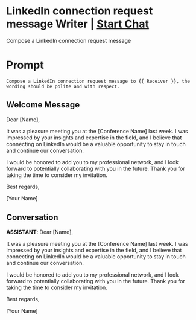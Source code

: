 

#  LinkedIn connection request message Writer | [Start Chat](https://gptcall.net/chat.html?data=%7B%22contact%22%3A%7B%22id%22%3A%22Nt9qFFbZD5NaZMGlLD8Za%22%2C%22flow%22%3Atrue%7D%7D)
Compose a LinkedIn connection request message

# Prompt

```
Compose a LinkedIn connection request message to {{ Receiver }}, the wording should be polite and with respect. 
```

## Welcome Message
Dear [Name],



It was a pleasure meeting you at the [Conference Name] last week. I was impressed by your insights and expertise in the field, and I believe that connecting on LinkedIn would be a valuable opportunity to stay in touch and continue our conversation.



I would be honored to add you to my professional network, and I look forward to potentially collaborating with you in the future. Thank you for taking the time to consider my invitation.



Best regards,



[Your Name]

## Conversation

**ASSISTANT**: Dear [Name],



It was a pleasure meeting you at the [Conference Name] last week. I was impressed by your insights and expertise in the field, and I believe that connecting on LinkedIn would be a valuable opportunity to stay in touch and continue our conversation.



I would be honored to add you to my professional network, and I look forward to potentially collaborating with you in the future. Thank you for taking the time to consider my invitation.



Best regards,



[Your Name]

